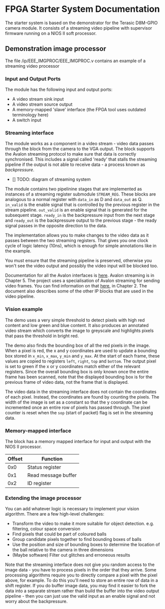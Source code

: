# FPGA Starter System Documentation

The starter system is based on the demonstrator for the Terasic D8M-GPIO camera module. It consists of a streaming video pipeline with supervisor firmware running on a NIOS II soft processor. 

 ## Demonstration image processor
  The file /ip/EEE_IMGPROC/EEE_IMGPROC.v contains an example of a streaming video processor
  
   ### Input and Output Ports
   The module has the following input and output ports:
   - A video stream sink input
   - A video stream source output
   - A memory-mapped 'slave' interface (the FPGA tool uses outdated terminology here)
   - A switch input

### Streaming interface
  The module works as a component in a video stream - video data passes through the block from the camera to the VGA output. The block supports the Avalon streaming protocol to make sure that data is correctly synchronised. This includes a signal called 'ready' that stalls the streaming pipeline if the output is not able to receive data - a process known as *backpressure*.
  
  - [] TODO: diagram of streaming system
  
  The module contains two pipelinine stages that are implemented as instances of a streaming register submodule `STREAM_REG`. These blocks are analogous to a normal register with `data_in` as D and `data_out` as Q. `in_valid` is the enable signal that is controlled by the previous register in the stream pipeline. `out_valid` is an enable signal that is generated for the subsequent stage. `ready_in` is the backpressure input from the next stage and `ready_out` is the backpressure output to the previous stage - the ready signal passes in the opposite direction to the data.
  
  The implementation allows you to make changes to the video data as it passes between the two streaming registers. That gives you one clock cycle of logic latency (10ns), which is enough for simple annotations like in the example.
  
  You must ensure that the streaming pipeline is preserved, otherwise you won't see the video output and possibly the video input will be blocked too.
  
  Documentation for all the Avalon interfaces is [here](https://www.intel.com/content/www/us/en/programmable/documentation/nik1412467993397.html). Avalon streaming is in Chapter 5.
  The project uses a specialisation of Avalon streaming for sending video frames. You can find information on that [here](https://www.intel.com/content/dam/www/programmable/us/en/pdfs/literature/ug/ug_vip.pdf), in Chapter 2. The document also describes some of the other IP blocks that are used in the video pipeline.
  
  ### Vision example
  The demo uses a very simple threshold to detect pixels with high red content and low green and blue content. It also produces an annotated video stream which converts the image to greyscale and highlights pixels that pass the threshold in bright red.
  
  The demo also finds the bounding box of all the red pixels in the image. When a pixel is red, the x and y coordinates are used to update a bounding box stored in `x_min`, `x_max`, `y_min` and `y_max`. At the start of each frame, these values are copied to registers `left`, `right`, `top` and `bottom`. The output pixel is set to green if the x or y coordinates match either of the relevant registers. Since the overall bounding box is only known once the entire frame has been scanned, note that the displayed bounding box is for the previous frame of video data, not the frame that is displayed.
  
  The video data in the streaming interface does not contain the coordinates of each pixel. Instead, the coordinates are found by counting the pixels. The width of the image is set as a constant so that the y coordinate can be incremented once an entire row of pixels has passed through. The pixel counter is reset when the `sop` (start of packet) flag is set in the streaming data.
  
  ### Memory-mapped interface
  The block has a memory mapped interface for input and output with the NIOS II processor.
  
  Offset | Function
------------ | -------------
0x0 | Status register
0x1 | Read message buffer
0x2 | ID register
  
 ### Extending the image processor
 You can add whatever logic is necessary to implement your vision algorithm. There are a few high-level challenges:
 - Transform the video to make it more suitable for object detection. e.g. filtering, colour space conversion
 - Find pixels that could be part of coloured balls
 - Group candidate pixels together to find bounding boxes of balls
 - Use the position and size of bounding boxes to determine the location of the ball relative to the camera in three dimensions
 - (Maybe software) Filter out glitches and erroneous results

  Note that the streaming interface does not give you random access to the image data - you have to process pixels in the order that they arrive. Some processing algorithms require you to directly compare a pixel with the pixel above, for example. To do this you'll need to store an entire row of data in a shift register. If you do buffer image data, you may find it easier to fork the data into a separate stream rather than build the buffer into the video output pipeline - then you can just use the valid input as an enable signal and not worry about the backpressure.
 
 
